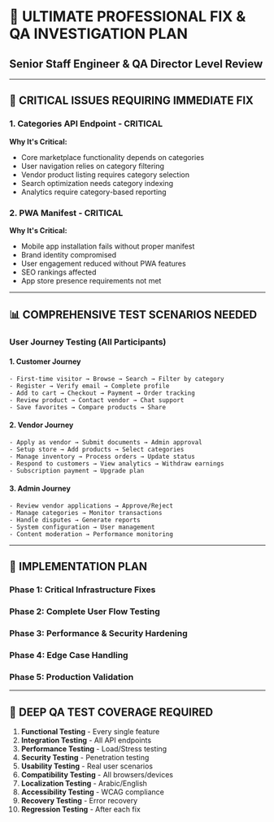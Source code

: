 # 🚨 ULTIMATE PROFESSIONAL FIX & QA INVESTIGATION PLAN
## Senior Staff Engineer & QA Director Level Review

---

## 🎯 CRITICAL ISSUES REQUIRING IMMEDIATE FIX

### 1. **Categories API Endpoint - CRITICAL**
**Why It's Critical:**
- Core marketplace functionality depends on categories
- User navigation relies on category filtering
- Vendor product listing requires category selection
- Search optimization needs category indexing
- Analytics require category-based reporting

### 2. **PWA Manifest - CRITICAL**
**Why It's Critical:**
- Mobile app installation fails without proper manifest
- Brand identity compromised
- User engagement reduced without PWA features
- SEO rankings affected
- App store presence requirements not met

---

## 📊 COMPREHENSIVE TEST SCENARIOS NEEDED

### User Journey Testing (All Participants)

#### 1. **Customer Journey**
```
- First-time visitor → Browse → Search → Filter by category
- Register → Verify email → Complete profile
- Add to cart → Checkout → Payment → Order tracking
- Review product → Contact vendor → Chat support
- Save favorites → Compare products → Share
```

#### 2. **Vendor Journey**
```
- Apply as vendor → Submit documents → Admin approval
- Setup store → Add products → Select categories
- Manage inventory → Process orders → Update status
- Respond to customers → View analytics → Withdraw earnings
- Subscription payment → Upgrade plan
```

#### 3. **Admin Journey**
```
- Review vendor applications → Approve/Reject
- Manage categories → Monitor transactions
- Handle disputes → Generate reports
- System configuration → User management
- Content moderation → Performance monitoring
```

---

## 🔧 IMPLEMENTATION PLAN

### Phase 1: Critical Infrastructure Fixes
### Phase 2: Complete User Flow Testing
### Phase 3: Performance & Security Hardening
### Phase 4: Edge Case Handling
### Phase 5: Production Validation

---

## 🧪 DEEP QA TEST COVERAGE REQUIRED

1. **Functional Testing** - Every single feature
2. **Integration Testing** - All API endpoints
3. **Performance Testing** - Load/Stress testing
4. **Security Testing** - Penetration testing
5. **Usability Testing** - Real user scenarios
6. **Compatibility Testing** - All browsers/devices
7. **Localization Testing** - Arabic/English
8. **Accessibility Testing** - WCAG compliance
9. **Recovery Testing** - Error recovery
10. **Regression Testing** - After each fix